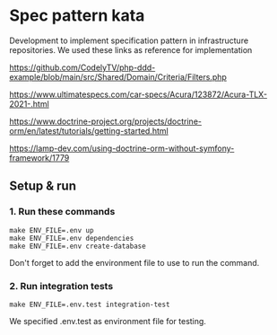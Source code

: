 # Spec pattern kata
Development to implement specification pattern in infrastructure repositories. We used these links as reference for 
implementation

https://github.com/CodelyTV/php-ddd-example/blob/main/src/Shared/Domain/Criteria/Filters.php

https://www.ultimatespecs.com/car-specs/Acura/123872/Acura-TLX-2021-.html

https://www.doctrine-project.org/projects/doctrine-orm/en/latest/tutorials/getting-started.html

https://lamp-dev.com/using-doctrine-orm-without-symfony-framework/1779

## Setup & run

### 1. Run these commands

```shell
make ENV_FILE=.env up
make ENV_FILE=.env dependencies
make ENV_FILE=.env create-database
```

Don't forget to add the environment file to use to run the command.

### 2. Run integration tests

```shell
make ENV_FILE=.env.test integration-test
```

We specified .env.test as environment file for testing.